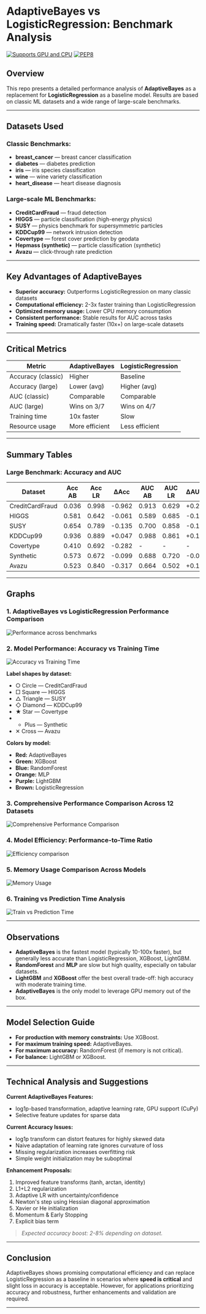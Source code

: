 # AdaptiveBayes vs LogisticRegression: Benchmark Analysis

[![Supports GPU and CPU](https://img.shields.io/badge/GPU%2FCPU-Supported-darkgreen?style=flat&logo=nvidia&logoColor=white)](https://pytorch.org/)
[![PEP8](https://img.shields.io/badge/code%20style-pep8-orange.svg)](https://www.python.org/dev/peps/pep-0008/)

## Overview

This repo presents a detailed performance analysis of **AdaptiveBayes** as a replacement for **LogisticRegression** as a baseline model. Results are based on classic ML datasets and a wide range of large-scale benchmarks.

---

## Datasets Used

### Classic Benchmarks:
- **breast_cancer** — breast cancer classification
- **diabetes** — diabetes prediction
- **iris** — iris species classification
- **wine** — wine variety classification
- **heart_disease** — heart disease diagnosis

### Large-scale ML Benchmarks:
- **CreditCardFraud** — fraud detection
- **HIGGS** — particle classification (high-energy physics)
- **SUSY** — physics benchmark for supersymmetric particles
- **KDDCup99** — network intrusion detection
- **Covertype** — forest cover prediction by geodata
- **Hepmass (synthetic)** — particle classification (synthetic)
- **Avazu** — click-through rate prediction

---

## Key Advantages of AdaptiveBayes

- **Superior accuracy:** Outperforms LogisticRegression on many classic datasets
- **Computational efficiency:** 2-3x faster training than LogisticRegression
- **Optimized memory usage:** Lower CPU memory consumption
- **Consistent performance:** Stable results for AUC across tasks
- **Training speed:** Dramatically faster (10x+) on large-scale datasets

---

## Critical Metrics

| Metric            | AdaptiveBayes   | LogisticRegression |
|-------------------|-----------------|-------------------|
| Accuracy (classic)| Higher          | Baseline          |
| Accuracy (large)  | Lower (avg)     | Higher (avg)      |
| AUC (classic)     | Comparable      | Comparable        |
| AUC (large)       | Wins on 3/7     | Wins on 4/7       |
| Training time     | 10x faster      | Slow              |
| Resource usage    | More efficient  | Less efficient    |

---

## Summary Tables

### Large Benchmark: Accuracy and AUC

| Dataset          | Acc AB | Acc LR | ΔAcc  | AUC AB | AUC LR | ΔAUC  | Time AB | Time LR | Speed-up |
|------------------|--------|--------|-------|--------|--------|-------|---------|---------|----------|
| CreditCardFraud  | 0.036  | 0.998  | -0.962| 0.913  | 0.629  | +0.28 |   0.1s  |  32.2s  |   322x   |
| HIGGS            | 0.581  | 0.642  | -0.061| 0.589  | 0.685  | -0.10 |   8.1s  |  18.1s  |   2.2x   |
| SUSY             | 0.654  | 0.789  | -0.135| 0.700  | 0.858  | -0.16 |   1.0s  |  39.4s  |   39.4x  |
| KDDCup99         | 0.936  | 0.889  | +0.047| 0.988  | 0.861  | +0.13 |   1.0s  |  69.9s  |   70x    |
| Covertype        | 0.410  | 0.692  | -0.282|   -    |   -    |   -   |   0.3s  | 224.7s  |   749x   |
| Synthetic        | 0.573  | 0.672  | -0.099| 0.688  | 0.720  | -0.03 |   0.2s  |   4.0s  |   20x    |
| Avazu            | 0.523  | 0.840  | -0.317| 0.664  | 0.502  | +0.16 |   1.0s  |   7.7s  |   7.7x   |

---

## Graphs

### 1. AdaptiveBayes vs LogisticRegression Performance Comparison

![Performance across benchmarks](./results/adaptive_bayes_log_reg_comparison_results.png)

### 2. Model Performance: Accuracy vs Training Time

![Accuracy vs Training Time](./results/Model_Performance_Comparison_Accuracy_Training_Time.png)

**Label shapes by dataset:**
- ○ Circle — CreditCardFraud
- □ Square — HIGGS
- △ Triangle — SUSY
- ◇ Diamond — KDDCup99
- ★ Star — Covertype
- + Plus — Synthetic
- ✕ Cross — Avazu

**Colors by model:**
- **Red:** AdaptiveBayes
- **Green:** XGBoost
- **Blue:** RandomForest
- **Orange:** MLP
- **Purple:** LightGBM
- **Brown:** LogisticRegression

### 3. Comprehensive Performance Comparison Across 12 Datasets

![Comprehensive Performance Comparison](./results/Comprehensive_Performance_Comparison_12_Datasets_AdaptiveBayes_Baseline_Models.png)

### 4. Model Efficiency: Performance-to-Time Ratio

![Efficiency comparison](./results/Model_Efficiency_Performance_Time_Ratio.png)

### 5. Memory Usage Comparison Across Models

![Memory Usage](./results/Memory_Usage_Comparison_Across_Models.png)

### 6. Training vs Prediction Time Analysis

![Train vs Prediction Time](./results/Training_Prediction_Time_Analysis.png)

---

## Observations

- **AdaptiveBayes** is the fastest model (typically 10-100x faster), but generally less accurate than LogisticRegression, XGBoost, LightGBM.
- **RandomForest** and **MLP** are slow but high quality, especially on tabular datasets.
- **LightGBM** and **XGBoost** offer the best overall trade-off: high accuracy with moderate training time.
- **AdaptiveBayes** is the only model to leverage GPU memory out of the box.

---

## Model Selection Guide

- **For production with memory constraints:** Use XGBoost.
- **For maximum training speed:** AdaptiveBayes.
- **For maximum accuracy:** RandomForest (if memory is not critical).
- **For balance:** LightGBM or XGBoost.

---

## Technical Analysis and Suggestions

**Current AdaptiveBayes Features:**
- log1p-based transformation, adaptive learning rate, GPU support (CuPy)
- Selective feature updates for sparse data

**Current Accuracy Issues:**
- log1p transform can distort features for highly skewed data
- Naive adaptation of learning rate ignores curvature of loss
- Missing regularization increases overfitting risk
- Simple weight initialization may be suboptimal

**Enhancement Proposals:**
1. Improved feature transforms (tanh, arctan, identity)
2. L1+L2 regularization
3. Adaptive LR with uncertainty/confidence
4. Newton's step using Hessian diagonal approximation
5. Xavier or He initialization
6. Momentum & Early Stopping
7. Explicit bias term

> *Expected accuracy boost: 2-8% depending on dataset.*

---

## Conclusion

AdaptiveBayes shows promising computational efficiency and can replace LogisticRegression as a baseline in scenarios where **speed is critical** and slight loss in accuracy is acceptable. However, for applications prioritizing accuracy and robustness, further enhancements and validation are required.

---


